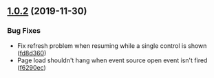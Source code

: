 ## [1.0.2](https://github.com/stefan-torstensson/openhab-remote/compare/v1.0.1...v1.0.2) (2019-11-30)


### Bug Fixes

* Fix refresh problem when resuming while a single control is shown ([fd8d360](https://github.com/stefan-torstensson/openhab-remote/commit/fd8d360ff450dcb717aa951c8b13cada109222e1))
* Page load shouldn't hang when event source open event isn't fired ([f6290ec](https://github.com/stefan-torstensson/openhab-remote/commit/f6290ecb19f52ed34f368783c925004c042b62ad))



